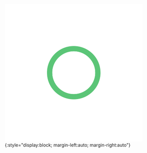 ![placeholder](media/ic_launcher_foreground.png){:style="display:block; margin-left:auto; margin-right:auto"}
